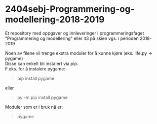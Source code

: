 # 2404sebj-Programmering-og-modellering-2018-2019
Et repository med oppgaver og innleveringer i programmeringsfaget "Programmering og modellering" eller it3 på skien vgs. i perioden 2018-2019

Noen av filene vil trenge ekstra moduler for å kunne kjøre (eks. life.py -> pygame)<br>
Disse kan enkelt bli instalert via pip.<br>
F.eks. for å instalere pygame:
>pip install pygame

eller
> py -m pip install pygame

Moduler som er i bruk nå er:
>pygame <br>